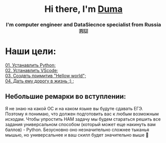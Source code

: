 <h1 align="center">Hi there, I'm <a href="https://t.me/xumepa/" target="_blank">Duma</a> 
<h3 align="center">I'm computer engineer and DataSiecnce specialist from Russia 🇷🇺</h3>


# Наши цели:  
[01. Устанавлить Python;](#t01)  
[02. Устанавлить VScode;](#t02)  
[03. Создвть примитив "Hellow world";](#t03)  
[04. Дать ему дорогу в жизнь :) ;](#t04)  

## Небольшие ремарки во вступлении:
Я не знаю на какой ОС и на каком языке вы будуте сдавать ЕГЭ. Поэтому я понимаю, что должен подготовить вас к любым возможным исходам.
Чтобы упростить НАМ задачу мы будем стараться решить все задания универсальном способом (который может еще накинуть вам баллов) - Python. Безусновно оно незначительно сложнее тыканья мышью, но универсальнее и ваш скилл будет значительно выше :muscle:
